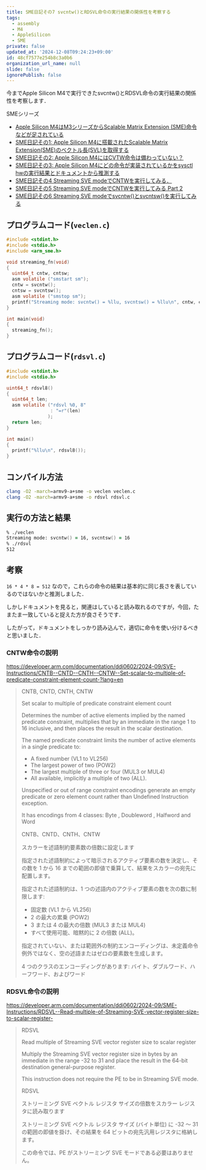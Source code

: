 ```yaml
---
title: SME日記その7 svcntw()とRDSVL命令の実行結果の関係性を考察する
tags:
  - assembly
  - M4
  - AppleSilicon
  - SME
private: false
updated_at: '2024-12-08T09:24:23+09:00'
id: 48cf7577e254b8c3a0b6
organization_url_name: null
slide: false
ignorePublish: false
---
```

今までApple Silicon M4で実行できたsvcntw()とRDSVL命令の実行結果の関係性を考察します．

SMEシリーズ

- [Apple Silicon M4はM3シリーズからScalable Matrix Extension (SME)命令などが足されている](https://qiita.com/zacky1972/items/69fd802fd41ae4d7d469)
- [SME日記その1: Apple Silicon M4に搭載されたScalable Matrix Extension(SME)のベクトル長(SVL)を取得する](https://qiita.com/zacky1972/items/231fd22a1fdef15d4108)
- [SME日記その2: Apple Silicon M4にはCVTW命令は備わっていない？](https://qiita.com/zacky1972/items/a4fc98614df085586175)
- [SME日記その3: Apple Silicon M4にどの命令が実装されているかをsysctl hwの実行結果とドキュメントから推測する](https://qiita.com/zacky1972/items/427035001554cb9768bc)
- [SME日記その4 Streaming SVE modeでCNTWを実行してみる．](https://qiita.com/zacky1972/items/3182fa1693983846205d)
- [SME日記その5 Streaming SVE modeでCNTWを実行してみる Part 2](https://qiita.com/zacky1972/items/b7b5dd456fe021b30eb2)
- [SME日記その6 Streaming SVE modeでsvcntw()とsvcntsw()を実行してみる](https://qiita.com/zacky1972/items/7d4ec630d54564ebb9b3)

## プログラムコード(`veclen.c`)

```c:veclen.c
#include <stdint.h>
#include <stdio.h>
#include <arm_sme.h>

void streaming_fn(void)
{
  uint64_t cntw, cntsw;
  asm volatile ("smstart sm");
  cntw = svcntw();
  cntsw = svcntsw();
  asm volatile ("smstop sm");
  printf("Streaming mode: svcntw() = %llu, svcntsw() = %llu\n", cntw, cntsw);
}

int main(void)
{
  streaming_fn();
}
```

## プログラムコード(`rdsvl.c`)

```c:rdsvl.c
#include <stdint.h>
#include <stdio.h>

uint64_t rdsvl8()
{
  uint64_t len;
  asm volatile ("rdsvl %0, 8"
                : "=r"(len)
               );
  return len;
}

int main()
{
  printf("%llu\n", rdsvl8());
}
```

## コンパイル方法

```zsh
clang -O2 -march=armv9-a+sme -o veclen veclen.c
clang -O2 -march=armv9-a+sme -o rdsvl rdsvl.c
```

## 実行の方法と結果

```zsh
% ./veclen                                       
Streaming mode: svcntw() = 16, svcntsw() = 16
% ./rdsvl 
512
```

## 考察

`16 * 4 * 8 = 512` なので，これらの命令の結果は基本的に同じ長さを表しているのではないかと推測しました．

しかしドキュメントを見ると，関連はしていると読み取れるのですが，今回，たまたま一致していると捉えた方が良さそうです．

したがって，ドキュメントをしっかり読み込んで，適切に命令を使い分けるべきと思いました．

### CNTW命令の説明

https://developer.arm.com/documentation/ddi0602/2024-09/SVE-Instructions/CNTB--CNTD--CNTH--CNTW--Set-scalar-to-multiple-of-predicate-constraint-element-count-?lang=en

> CNTB, CNTD, CNTH, CNTW
> 
> Set scalar to multiple of predicate constraint element count
> 
> Determines the number of active elements implied by the named predicate constraint, multiplies that by an immediate in the range 1 to 16 inclusive, and then places the result in the scalar destination.
> 
> The named predicate constraint limits the number of active elements in a single predicate to:
> 
> * A fixed number (VL1 to VL256)
> * The largest power of two (POW2)
> * The largest multiple of three or four (MUL3 or MUL4)
> * All available, implicitly a multiple of two (ALL).
> 
> Unspecified or out of range constraint encodings generate an empty predicate or zero element count rather than Undefined Instruction exception.
> 
> It has encodings from 4 classes: Byte , Doubleword , Halfword and Word
> 
> CNTB、CNTD、CNTH、CNTW
>
> スカラーを述語制約要素数の倍数に設定します
>
> 指定された述語制約によって暗示されるアクティブ要素の数を決定し、その数を 1 から 16 までの範囲の即値で乗算して、結果をスカラーの宛先に配置します。
>
> 指定された述語制約は、1 つの述語内のアクティブ要素の数を次の数に制限します:
>
> * 固定数 (VL1 から VL256)
> * 2 の最大の累乗 (POW2)
> * 3 または 4 の最大の倍数 (MUL3 または MUL4)
> * すべて使用可能、暗黙的に 2 の倍数 (ALL)。
>
> 指定されていない、または範囲外の制約エンコーディングは、未定義命令例外ではなく、空の述語またはゼロの要素数を生成します。
>
> 4 つのクラスのエンコーディングがあります: バイト、ダブルワード、ハーフワード、およびワード


### RDSVL命令の説明

https://developer.arm.com/documentation/ddi0602/2024-09/SME-Instructions/RDSVL--Read-multiple-of-Streaming-SVE-vector-register-size-to-scalar-register-

> RDSVL
> 
> Read multiple of Streaming SVE vector register size to scalar register
> 
> Multiply the Streaming SVE vector register size in bytes by an immediate in the range -32 to 31 and place the result in the 64-bit destination general-purpose register.
> 
> This instruction does not require the PE to be in Streaming SVE mode.
>
> RDSVL
>
> ストリーミング SVE ベクトル レジスタ サイズの倍数をスカラー レジスタに読み取ります
>
> ストリーミング SVE ベクトル レジスタ サイズ (バイト単位) に -32 ～ 31 の範囲の即値を掛け、その結果を 64 ビットの宛先汎用レジスタに格納します。
>
> この命令では、PE がストリーミング SVE モードである必要はありません。

